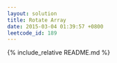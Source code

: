 ```yaml
---
layout: solution
title: Rotate Array
date: 2015-03-04 01:39:57 +0800
leetcode_id: 189
---
```

{% include_relative README.md %}
